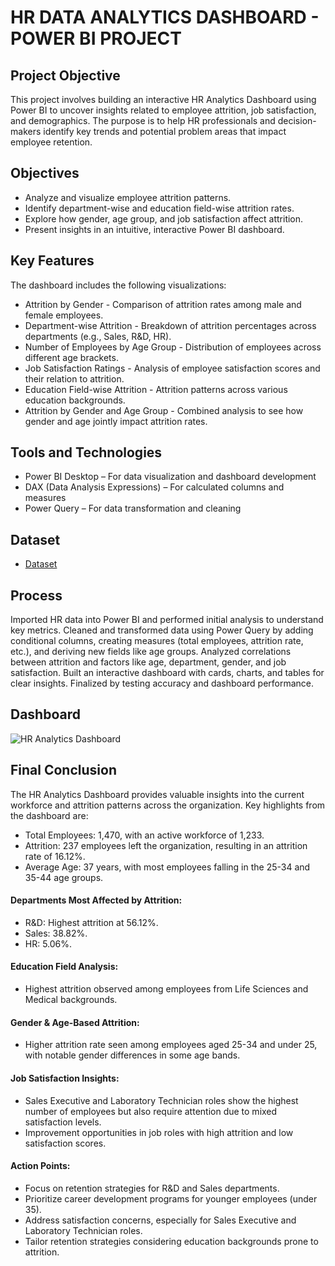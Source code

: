 # HR DATA ANALYTICS DASHBOARD - POWER BI PROJECT
## Project Objective
This project involves building an interactive HR Analytics Dashboard using Power BI to uncover insights related to employee attrition, job satisfaction, and demographics. The purpose is to help HR professionals and decision-makers identify key trends and potential problem areas that impact employee retention.
## Objectives
* Analyze and visualize employee attrition patterns.
* Identify department-wise and education field-wise attrition rates.
* Explore how gender, age group, and job satisfaction affect attrition.
* Present insights in an intuitive, interactive Power BI dashboard.
## Key Features
The dashboard includes the following visualizations:
* Attrition by Gender - Comparison of attrition rates among male and female employees.
* Department-wise Attrition - Breakdown of attrition percentages across departments (e.g., Sales, R&D, HR).
* Number of Employees by Age Group - Distribution of employees across different age brackets.
* Job Satisfaction Ratings - Analysis of employee satisfaction scores and their relation to attrition.
* Education Field-wise Attrition - Attrition patterns across various education backgrounds.
* Attrition by Gender and Age Group - Combined analysis to see how gender and age jointly impact attrition rates.
## Tools and Technologies
* Power BI Desktop – For data visualization and dashboard development
* DAX (Data Analysis Expressions) – For calculated columns and measures
* Power Query – For data transformation and cleaning
## Dataset
* <a href = "https://github.com/ishaalekh/hr_analytics/blob/main/HR%20Data.xlsx">Dataset</a>
## Process
Imported HR data into Power BI and performed initial analysis to understand key metrics. Cleaned and transformed data using Power Query by adding conditional columns, creating measures (total employees, attrition rate, etc.), and deriving new fields like age groups. Analyzed correlations between attrition and factors like age, department, gender, and job satisfaction. Built an interactive dashboard with cards, charts, and tables for clear insights. Finalized by testing accuracy and dashboard performance.
## Dashboard
![HR Analytics Dashboard](https://github.com/user-attachments/assets/fcf667be-caf3-407b-a917-32ac3aba428f)
## Final Conclusion
The HR Analytics Dashboard provides valuable insights into the current workforce and attrition patterns across the organization. Key highlights from the dashboard are:
* Total Employees: 1,470, with an active workforce of 1,233.
* Attrition: 237 employees left the organization, resulting in an attrition rate of 16.12%.
* Average Age: 37 years, with most employees falling in the 25-34 and 35-44 age groups.
#### Departments Most Affected by Attrition:
* R&D: Highest attrition at 56.12%.
* Sales: 38.82%.
* HR: 5.06%.
#### Education Field Analysis:
* Highest attrition observed among employees from Life Sciences and Medical backgrounds.
#### Gender & Age-Based Attrition:
* Higher attrition rate seen among employees aged 25-34 and under 25, with notable gender differences in some age bands.
#### Job Satisfaction Insights:
* Sales Executive and Laboratory Technician roles show the highest number of employees but also require attention due to mixed satisfaction levels.
* Improvement opportunities in job roles with high attrition and low satisfaction scores.
#### Action Points:
* Focus on retention strategies for R&D and Sales departments.
* Prioritize career development programs for younger employees (under 35).
* Address satisfaction concerns, especially for Sales Executive and Laboratory Technician roles.
* Tailor retention strategies considering education backgrounds prone to attrition.





